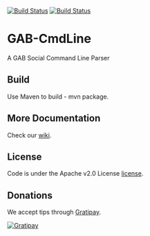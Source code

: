 [![Build Status](https://travis-ci.org/sysdevone/gab-cmdline.svg?branch=integration)](https://travis-ci.org/sysdevone/gab-cmdline)
[![Build Status](https://travis-ci.org/sysdevone/gab-cmdline.svg?branch=master)](https://travis-ci.org/sysdevone/gab-cmdline)


GAB-CmdLine
=======

A GAB Social Command Line Parser

Build
---------
Use Maven to build - mvn package.

More Documentation
------------------
Check our [wiki][].


License
-------
Code is under the Apache v2.0 License [license].


Donations
---------
We accept tips through [Gratipay][tip].

[![Gratipay](https://img.shields.io/gratipay/sysdevone.svg?style=flat)](https://www.gratipay.com/sysdevone/)


[license]:https://github.com/sysdevone/gab-cmdline/tree/master/LICENSE
[wiki]:https://github.com/sysdevone/gab-cmdline/wiki
[tip]:https://www.gratipay.com/sysdevone/
